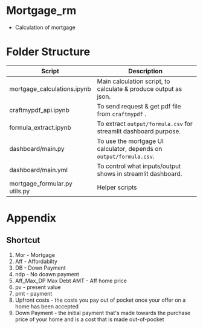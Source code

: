 # Mortgage_rm

- Calculation of mortgage

# Folder Structure

| Script                             | Description                                                         |
| ---------------------------------- | ------------------------------------------------------------------- |
| mortgage_calculations.ipynb        | Main calculation script, to calculate & produce output as json.     |
| craftmypdf_api.ipynb               | To send request & get pdf file from `craftmypdf` .                  |
| formula_extract.ipynb              | To extract `output/formula.csv` for streamlit dashboard purpose.    |
| dashboard/main.py                  | To use the mortgage UI calculator, depends on `output/formula.csv`. |
| dashboard/main.yml                 | To control what inputs/output shows in streamlit dashboard.         |
| mortgage_formular.py<br />utils.py | Helper scripts                                                      |

# Appendix

## Shortcut

1. Mor - Mortgage
2. Aff - Affordabilty
3. DB - Down Payment
4. ndp - No doawn payment
5. Aff_Max_DP Max Debt AMT - Aff home price
6. pv - present value
7. pmt - payment
8. Upfront costs - the costs you pay out of pocket once your offer on a home has been accepted
9. Down Payment - the initial payment that's made towards the purchase price of your home and is a cost that is made out-of-pocket
